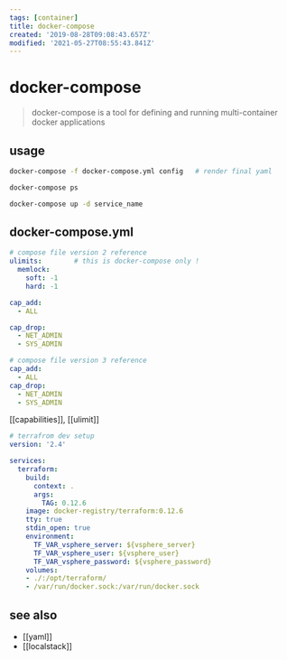 ```yaml
---
tags: [container]
title: docker-compose
created: '2019-08-28T09:08:43.657Z'
modified: '2021-05-27T08:55:43.841Z'
---
```


# docker-compose

> docker-compose is a tool for defining and running multi-container docker applications

## usage
```sh
docker-compose -f docker-compose.yml config   # render final yaml

docker-compose ps

docker-compose up -d service_name
```

## docker-compose.yml
```yml
# compose file version 2 reference
ulimits:        # this is docker-compose only !
  memlock:
    soft: -1
    hard: -1

cap_add:
  - ALL

cap_drop:
  - NET_ADMIN
  - SYS_ADMIN
```
```yml
# compose file version 3 reference
cap_add:
  - ALL
cap_drop:
  - NET_ADMIN
  - SYS_ADMIN
```
[[capabilities]], [[ulimit]]
```yml
# terrafrom dev setup
version: '2.4'

services:
  terraform:
    build:
      context: .
      args:
        TAG: 0.12.6
    image: docker-registry/terraform:0.12.6
    tty: true
    stdin_open: true
    environment:
      TF_VAR_vsphere_server: ${vsphere_server}
      TF_VAR_vsphere_user: ${vsphere_user}
      TF_VAR_vsphere_password: ${vsphere_password}
    volumes:
    - ./:/opt/terraform/
    - /var/run/docker.sock:/var/run/docker.sock
```

## see also
- [[yaml]]
- [[localstack]]

